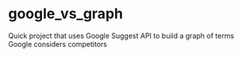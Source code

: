 # google_vs_graph
Quick project that uses Google Suggest API to build a graph of terms Google considers competitors
